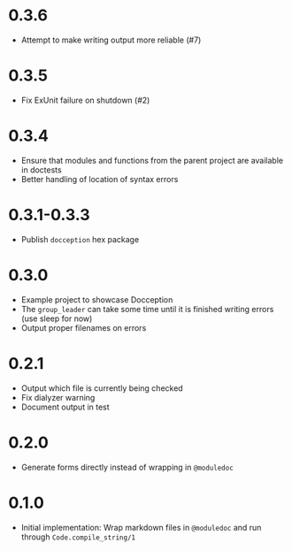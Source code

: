 # 0.3.6

* Attempt to make writing output more reliable (#7)

# 0.3.5

* Fix ExUnit failure on shutdown (#2)

# 0.3.4

* Ensure that modules and functions from the parent project are available in doctests
* Better handling of location of syntax errors

# 0.3.1-0.3.3

* Publish `docception` hex package

# 0.3.0

* Example project to showcase Docception
* The `group_leader` can take some time until it is finished writing errors (use sleep for now)
* Output proper filenames on errors

# 0.2.1

* Output which file is currently being checked
* Fix dialyzer warning
* Document output in test

# 0.2.0

* Generate forms directly instead of wrapping in `@moduledoc`

# 0.1.0

* Initial implementation: Wrap markdown files in `@moduledoc` and run through `Code.compile_string/1`
